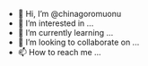 - 👋 Hi, I’m @chinagoromuonu
- 👀 I’m interested in ...
- 🌱 I’m currently learning ...
- 💞️ I’m looking to collaborate on ...
- 📫 How to reach me ...

<!---
chinagoromuonu/chinagoromuonu is a ✨ special ✨ repository because its `README.md` (this file) appears on your GitHub profile.
You can click the Preview link to take a look at your changes.
--->

